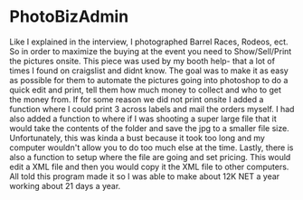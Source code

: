 # PhotoBizAdmin
Like I explained in the interview,  I photographed Barrel Races, Rodeos, ect.  So in order to maximize the buying at the event you need to Show/Sell/Print the pictures onsite.  This piece was used by my booth help- that a lot of times I found on craigslist and didnt know.  The goal was to make it as easy as possible for them to automate the pictures going into photoshop to do a quick edit and print, tell them how much money to collect and who to get the money from.  If for some reason we did not print onsite I added a function where I could print 3 across labels and mail the orders myself.  I had also added a function to where if I was shooting a super large file that it would take the contents of the folder and save the jpg to a smaller file size.  Unfortunately, this was kinda a bust because it took too long and my computer wouldn't allow you to do too much else at the time.  Lastly, there is also a function to setup where the file are going and set pricing.  This would edit a XML file and then you would copy it the XML file to other computers.   All told this program made it so I was able to make about 12K NET a year working about 21 days a year.  
